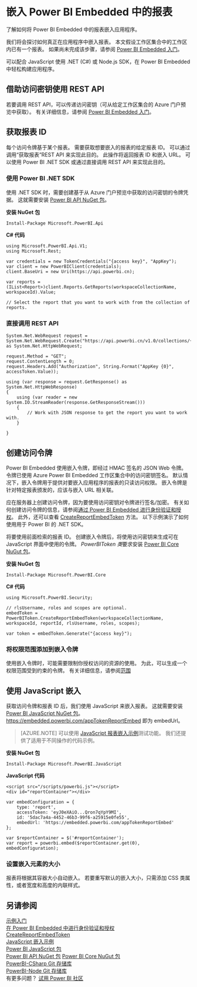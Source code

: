 <properties
    pageTitle="嵌入 Azure Power BI Embedded 中的报表 | Microsoft 文档"
    description="了解如何将 Power BI Embedded 中的报表嵌入应用程序。"
    services="power-bi-embedded"
    documentationcenter=""
    author="guyinacube"
    manager="erikre"
    editor=""
    tags=""
    translationtype="Human Translation" />
<tags
    ms.assetid=""
    ms.service="power-bi-embedded"
    ms.devlang="NA"
    ms.topic="article"
    ms.tgt_pltfrm="NA"
    ms.workload="powerbi"
    ms.date="03/11/2017"
    wacn.date="04/24/2017"
    ms.author="asaxton"
    ms.sourcegitcommit="a114d832e9c5320e9a109c9020fcaa2f2fdd43a9"
    ms.openlocfilehash="eb937b587cbca86289f82debe8950b59a2e29539"
    ms.lasthandoff="04/14/2017" />

# <a name="embed-a-report-in-power-bi-embedded"></a>嵌入 Power BI Embedded 中的报表

了解如何将 Power BI Embedded 中的报表嵌入应用程序。

我们将会探讨如何真正在应用程序中嵌入报表。 本文假设工作区集合中的工作区内已有一个报表。 如果尚未完成该步骤，请参阅 [Power BI Embedded 入门](/documentation/articles/power-bi-embedded-get-started/)。

可以配合 JavaScript 使用 .NET (C#) 或 Node.js SDK，在 Power BI Embedded 中轻松构建应用程序。 

## <a name="using-the-access-keys-to-use-rest-apis"></a>借助访问密钥使用 REST API

若要调用 REST API，可以传递访问密钥（可从给定工作区集合的 Azure 门户预览中获取）。 有关详细信息，请参阅 [Power BI Embedded 入门](/documentation/articles/power-bi-embedded-get-started/)。

## <a name="get-a-report-id"></a>获取报表 ID

每个访问令牌基于某个报表。 需要获取想要嵌入的报表的给定报表 ID。 可以通过调用“获取报表”REST API 来实现此目的。[](https://msdn.microsoft.com/zh-cn/library/azure/mt711510.aspx) 此操作将返回报表 ID 和嵌入 URL。 可以使用 Power BI .NET SDK 或通过直接调用 REST API 来实现此目的。

### <a name="using-the-power-bi-net-sdk"></a>使用 Power BI .NET SDK

使用 .NET SDK 时，需要创建基于从 Azure 门户预览中获取的访问密钥的令牌凭据。 这就需要安装 [Power BI API NuGet 包](https://www.nuget.org/profiles/powerbi)。

**安装 NuGet 包**

    Install-Package Microsoft.PowerBI.Api

**C# 代码**

    using Microsoft.PowerBI.Api.V1;
    using Microsoft.Rest;

    var credentials = new TokenCredentials("{access key}", "AppKey");
    var client = new PowerBIClient(credentials);
    client.BaseUri = new Uri(https://api.powerbi.cn);

    var reports = (IList<Report>)client.Reports.GetReports(workspaceCollectionName, workspaceId).Value;

    // Select the report that you want to work with from the collection of reports.

### <a name="calling-the-rest-api-directly"></a>直接调用 REST API

    System.Net.WebRequest request = System.Net.WebRequest.Create("https://api.powerbi.cn/v1.0/collections/{collectionName}/workspaces/{workspaceId}/Reports") as System.Net.HttpWebRequest;

    request.Method = "GET";
    request.ContentLength = 0;
    request.Headers.Add("Authorization", String.Format("AppKey {0}", accessToken.Value));

    using (var response = request.GetResponse() as System.Net.HttpWebResponse)
    {
        using (var reader = new System.IO.StreamReader(response.GetResponseStream()))
        {
            // Work with JSON response to get the report you want to work with.
        }

    }

## <a name="create-an-access-token"></a>创建访问令牌

Power BI Embedded 使用嵌入令牌，即经过 HMAC 签名的 JSON Web 令牌。 令牌已使用 Azure Power BI Embedded 工作区集合中的访问密钥签名。 默认情况下，嵌入令牌用于提供对要嵌入应用程序的报表的只读访问权限。 嵌入令牌是针对特定报表颁发的，应该与嵌入 URL 相关联。

应在服务器上创建访问令牌，因为要使用访问密钥对令牌进行签名/加密。 有关如何创建访问令牌的信息，请参阅[通过 Power BI Embedded 进行身份验证和授权](/documentation/articles/power-bi-embedded-app-token-flow/)。 此外，还可以查看 [CreateReportEmbedToken](https://docs.microsoft.com/dotnet/api/microsoft.powerbi.security.powerbitoken?redirectedfrom=MSDN#methods_) 方法。 以下示例演示了如何使用用于 Power BI 的 .NET SDK。

将要使用前面检索的报表 ID。 创建嵌入令牌后，将使用访问密钥来生成可在 JavaScript 界面中使用的令牌。 *PowerBIToken 类*要求安装 [Power BI Core NuGut 包](https://www.nuget.org/packages/Microsoft.PowerBI.Core/)。

**安装 NuGet 包**

    Install-Package Microsoft.PowerBI.Core

**C# 代码**

    using Microsoft.PowerBI.Security;

    // rlsUsername, roles and scopes are optional.
    embedToken = PowerBIToken.CreateReportEmbedToken(workspaceCollectionName, workspaceId, reportId, rlsUsername, roles, scopes);

    var token = embedToken.Generate("{access key}");

### <a name="adding-permission-scopes-to-embed-tokens"></a>将权限范围添加到嵌入令牌

使用嵌入令牌时，可能需要限制你授权访问的资源的使用。 为此，可以生成一个权限范围受到约束的令牌。 有关详细信息，请参阅[范围](/documentation/articles/power-bi-embedded-app-token-flow/#scopes/)

## <a name="embed-using-javascript"></a>使用 JavaScript 嵌入

获取访问令牌和报表 ID 后，我们使用 JavaScript 来嵌入报表。 这就需要安装 [Power BI JavaScript NuGet 包](https://www.nuget.org/packages/Microsoft.PowerBI.JavaScript/)。 https://embedded.powerbi.com/appTokenReportEmbed 即为 embedUrl。

> [AZURE.NOTE]
> 可以使用 [JavaScript 报表嵌入示例](https://microsoft.github.io/PowerBI-JavaScript/demo/)测试功能。 我们还提供了适用于不同操作的代码示例。

**安装 NuGet 包**

    Install-Package Microsoft.PowerBI.JavaScript

**JavaScript 代码**

    <script src="/scripts/powerbi.js"></script>
    <div id="reportContainer"></div>

    var embedConfiguration = {
        type: 'report',
        accessToken: 'eyJ0eXAiO...Qron7qYpY9MI',
        id: '5dac7a4a-4452-46b3-99f6-a25915e0fe55',
        embedUrl: 'https://embedded.powerbi.com/appTokenReportEmbed'
    };

    var $reportContainer = $('#reportContainer');
    var report = powerbi.embed($reportContainer.get(0), embedConfiguration);

### <a name="set-the-size-of-embedded-elements"></a>设置嵌入元素的大小

报表将根据其容器大小自动嵌入。 若要重写默认的嵌入大小，只需添加 CSS 类属性，或者宽度和高度的内联样式。

## <a name="see-also"></a>另请参阅

[示例入门](/documentation/articles/power-bi-embedded-get-started-sample/)  
[在 Power BI Embedded 中进行身份验证和授权](/documentation/articles/power-bi-embedded-app-token-flow/)  
[CreateReportEmbedToken](https://docs.microsoft.com/dotnet/api/microsoft.powerbi.security.powerbitoken?redirectedfrom=MSDN#methods_)  
[JavaScript 嵌入示例](https://microsoft.github.io/PowerBI-JavaScript/demo/)  
[Power BI JavaScript 包](https://www.nuget.org/packages/Microsoft.PowerBI.JavaScript/)  
[Power BI API NuGet 包](https://www.nuget.org/profiles/powerbi)
[Power BI Core NuGut 包](https://www.nuget.org/packages/Microsoft.PowerBI.Core/)  
[PowerBI-CSharp Git 存储库](https://github.com/Microsoft/PowerBI-CSharp)  
[PowerBI-Node Git 存储库](https://github.com/Microsoft/PowerBI-Node)  
有更多问题？ [试用 Power BI 社区](http://community.powerbi.com/)

